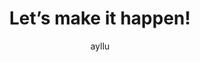 ---
# An instance of the About widget.
# Documentation: https://wowchemy.com/docs/page-builder/
widget: about

# Activate this widget? true/false
active: true

# This file represents a page section.
headless: true

# Order that this section appears on the page.
weight: 10

title: Let’s make it happen!

# Choose the user profile to display
# This should be the username (folder name) of a profile in your `content/authors/` folder.
# See https://wowchemy.com/docs/get-started/#introduce-yourself
author: ayllu

cta:
  label: '**Donate**'
  url: https://www.paypal.com/donate/?cmd=_s-xclick&hosted_button_id=KHPEQU9LS9CGW&source=url
cta_alt:
  label: Ask a question
  url: mailto:elwin.huaman@hotmail.com
cta_note:
  label: >- 
---